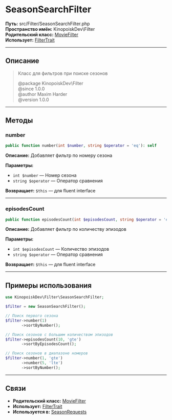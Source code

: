 # SeasonSearchFilter

**Путь:** src/Filter/SeasonSearchFilter.php  
**Пространство имён:** KinopoiskDev\Filter  
**Родительский класс:** [MovieFilter](../Utils/MovieFilter.md)  
**Использует:** [FilterTrait](../Utils/FilterTrait.md)

---

## Описание

> Класс для фильтров при поиске сезонов
>
> @package KinopoiskDev\Filter  
> @since 1.0.0  
> @author Maxim Harder  
> @version 1.0.0

---

## Методы

### number
```php
public function number(int $number, string $operator = 'eq'): self
```
**Описание:** Добавляет фильтр по номеру сезона

**Параметры:**
- `int $number` — Номер сезона
- `string $operator` — Оператор сравнения

**Возвращает:** `$this` — для fluent interface

---

### episodesCount
```php
public function episodesCount(int $episodesCount, string $operator = 'eq'): self
```
**Описание:** Добавляет фильтр по количеству эпизодов

**Параметры:**
- `int $episodesCount` — Количество эпизодов
- `string $operator` — Оператор сравнения

**Возвращает:** `$this` — для fluent interface

---

## Примеры использования

```php
use KinopoiskDev\Filter\SeasonSearchFilter;

$filter = new SeasonSearchFilter();

// Поиск первого сезона
$filter->number(1)
       ->sortByNumber();

// Поиск сезонов с большим количеством эпизодов
$filter->episodesCount(10, 'gte')
       ->sortByEpisodesCount();

// Поиск сезонов в диапазоне номеров
$filter->number(1, 'gte')
       ->number(5, 'lte')
       ->sortByNumber();
```

---

## Связи
- **Родительский класс:** [MovieFilter](../Utils/MovieFilter.md)
- **Использует:** [FilterTrait](../Utils/FilterTrait.md)
- **Используется в:** [SeasonRequests](../Http/SeasonRequests.md)